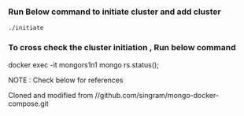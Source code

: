 ### Run Below command to initiate cluster and add cluster

    ./initiate


### To cross check the cluster initiation , Run below command 

docker exec -it mongors1n1 mongo
rs.status();



NOTE : Check below for references

Cloned and modified from //github.com/singram/mongo-docker-compose.git
